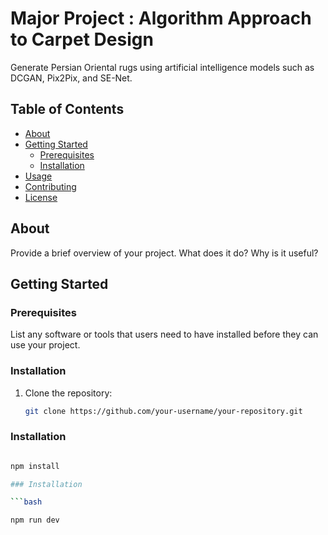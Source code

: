 # Major Project : Algorithm Approach to Carpet Design

Generate Persian Oriental rugs using artificial intelligence models such as DCGAN, Pix2Pix, and SE-Net.

## Table of Contents

- [About](#about)
- [Getting Started](#getting-started)
  - [Prerequisites](#prerequisites)
  - [Installation](#installation)
- [Usage](#usage)
- [Contributing](#contributing)
- [License](#license)

## About

Provide a brief overview of your project. What does it do? Why is it useful?

## Getting Started

### Prerequisites

List any software or tools that users need to have installed before they can use your project.

### Installation

1. Clone the repository:
   ```bash
   git clone https://github.com/your-username/your-repository.git

### Installation

   ```bash

npm install

### Installation

   ```bash

npm run dev